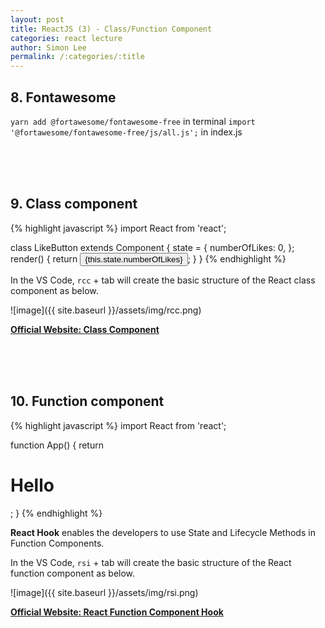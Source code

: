 ```yaml
---
layout: post
title: ReactJS (3) - Class/Function Component
categories: react lecture
author: Simon Lee
permalink: /:categories/:title
---
```


## 8. Fontawesome

`yarn add @fortawesome/fontawesome-free` in terminal
`import '@fortawesome/fontawesome-free/js/all.js';` in index.js

<br>
<br>
<br>

## 9. Class component

{% highlight javascript %}
import React from 'react';

class LikeButton extends Component {
state = {
numberOfLikes: 0,
};
render() {
return <button>
{this.state.numberOfLikes}
</button>;
}
}
{% endhighlight %}

In the VS Code, `rcc` + tab will create the basic structure of the React class component as below.

![image]({{ site.baseurl }}/assets/img/rcc.png)

<strong>[Official Website: Class Component][class-component]</strong>

<br>
<br>
<br>

## 10. Function component

{% highlight javascript %}
import React from 'react';

function App() {
return <h1>Hello</h1>;
}
{% endhighlight %}

<strong>React Hook</strong> enables the developers to use State and Lifecycle Methods in Function Components.

In the VS Code, `rsi` + tab will create the basic structure of the React function component as below.

![image]({{ site.baseurl }}/assets/img/rsi.png)

<strong>[Official Website: React Function Component Hook][function-hook]</strong>

<br>
<br>
<br>

[function-hook]: https://reactjs.org/docs/hooks-intro.html
[class-component]: https://reactjs.org/docs/react-component.html
